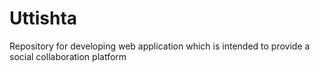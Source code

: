 # Uttishta
Repository for developing web application which is intended to provide a social collaboration platform
